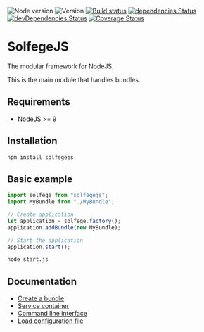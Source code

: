 ![Node version](https://img.shields.io/node/v/solfegejs.svg)
![Version](https://img.shields.io/npm/v/solfegejs.svg)
[![Build status](https://travis-ci.org/neolao/solfege.svg)](https://travis-ci.org/neolao/solfege)
[![dependencies Status](https://david-dm.org/neolao/solfege/status.svg)](https://david-dm.org/neolao/solfege)
[![devDependencies Status](https://david-dm.org/neolao/solfege/dev-status.svg)](https://david-dm.org/neolao/solfege?type=dev)
[![Coverage Status](https://coveralls.io/repos/github/neolao/solfege/badge.svg?branch=2.1.x)](https://coveralls.io/github/neolao/solfege)

SolfegeJS
=========

The modular framework for NodeJS.

This is the main module that handles bundles.

Requirements
------------

- NodeJS >= 9


Installation
------------

```bash
npm install solfegejs
```

Basic example
-------------

```javascript
import solfege from "solfegejs";
import MyBundle from "./MyBundle";

// Create application
let application = solfege.factory();
application.addBundle(new MyBundle);

// Start the application
application.start();
```

```bash
node start.js
```

Documentation
-------------

- [Create a bundle](documentation/create-bundle.md)
- [Service container](documentation/service-container.md)
- [Command line interface](documentation/command-line-interface.md)
- [Load configuration file](documentation/configuration.md)
